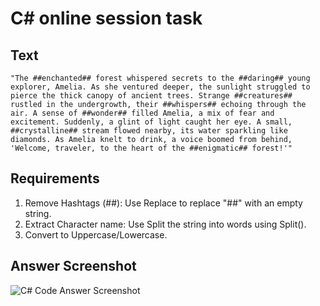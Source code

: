 # C# online session task

## Text

```code
"The ##enchanted## forest whispered secrets to the ##daring## young explorer, Amelia. As she ventured deeper, the sunlight struggled to pierce the thick canopy of ancient trees. Strange ##creatures## rustled in the undergrowth, their ##whispers## echoing through the air. A sense of ##wonder## filled Amelia, a mix of fear and excitement. Suddenly, a glint of light caught her eye. A small, ##crystalline## stream flowed nearby, its water sparkling like diamonds. As Amelia knelt to drink, a voice boomed from behind, 'Welcome, traveler, to the heart of the ##enigmatic## forest!'"

```

## Requirements

1. Remove Hashtags (##): Use Replace to replace "##" with an empty string.
2. Extract Character name: Use Split the string into words using Split().
3. Convert to Uppercase/Lowercase.

## Answer Screenshot

![C# Code Answer Screenshot](D:/RAYA/RAYA_github/Csharp/screenshots/csharp_code_task.png)

